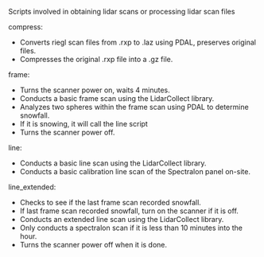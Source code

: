 Scripts involved in obtaining lidar scans or processing lidar scan files

compress:
  - Converts riegl scan files from .rxp to .laz using PDAL, preserves original files.
  - Compresses the original .rxp file into a .gz file.

frame:
  - Turns the scanner power on, waits 4 minutes.
  - Conducts a basic frame scan using the LidarCollect library.
  - Analyzes two spheres within the frame scan using PDAL to determine snowfall.
  - If it is snowing, it will call the line script
  - Turns the scanner power off.

line:
  - Conducts a basic line scan using the LidarCollect library.
  - Conducts a basic calibration line scan of the Spectralon panel on-site.

line_extended:
  - Checks to see if the last frame scan recorded snowfall.
  - If last frame scan recorded snowfall, turn on the scanner if it is off.
  - Conducts an extended line scan using the LidarCollect library.
  - Only conducts a spectralon scan if it is less than 10 minutes into the hour.
  - Turns the scanner power off when it is done.
